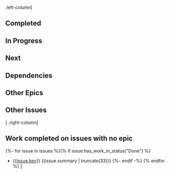 .left-column[
## Completed
## In Progress
## Next
## Dependencies
## Other Epics
## Other Issues
]
.right-column[

## Work completed on issues with no epic
{%- for issue in issues %}{% if issue.has_work_in_status("Done") %}
* [{{issue.key}}]({{issue.url}}) {{issue.summary | truncate(33)}}
{%- endif -%}
{% endfor %}
]
